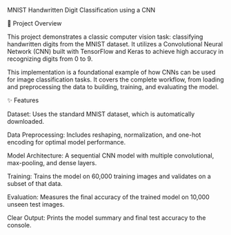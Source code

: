MNIST Handwritten Digit Classification using a CNN

📖 Project Overview

This project demonstrates a classic computer vision task: classifying handwritten digits from the MNIST dataset. It utilizes a Convolutional Neural Network (CNN) built with TensorFlow and Keras to achieve high accuracy in recognizing digits from 0 to 9.

This implementation is a foundational example of how CNNs can be used for image classification tasks. It covers the complete workflow, from loading and preprocessing the data to building, training, and evaluating the model.

✨ Features

Dataset: Uses the standard MNIST dataset, which is automatically downloaded.

Data Preprocessing: Includes reshaping, normalization, and one-hot encoding for optimal model performance.

Model Architecture: A sequential CNN model with multiple convolutional, max-pooling, and dense layers.

Training: Trains the model on 60,000 training images and validates on a subset of that data.

Evaluation: Measures the final accuracy of the trained model on 10,000 unseen test images.

Clear Output: Prints the model summary and final test accuracy to the console.
